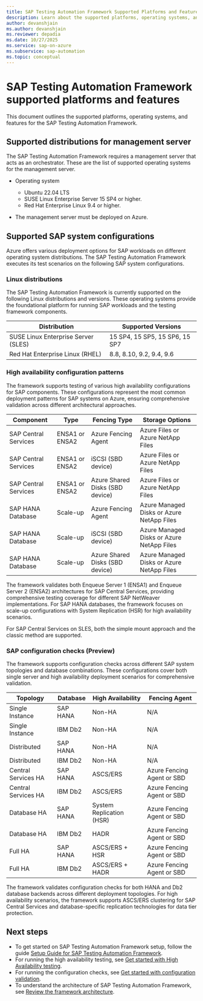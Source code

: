 ```yaml
---
title: SAP Testing Automation Framework Supported Platforms and Features
description: Learn about the supported platforms, operating systems, and features for the SAP Testing Automation Framework
author: devanshjain
ms.author: devanshjain
ms.reviewer: depadia
ms.date: 10/27/2025
ms.service: sap-on-azure
ms.subservice: sap-automation
ms.topic: conceptual
---
```


# SAP Testing Automation Framework supported platforms and features

This document outlines the supported platforms, operating systems, and features for the SAP Testing Automation Framework.

## Supported distributions for management server

The SAP Testing Automation Framework requires a management server that acts as an orchestrator. These are the list of supported operating systems for the management server.

- Operating system
  - Ubuntu 22.04 LTS
  - SUSE Linux Enterprise Server 15 SP4 or higher.
  - Red Hat Enterprise Linux 9.4 or higher.

- The management server must be deployed on Azure.

## Supported SAP system configurations

Azure offers various deployment options for SAP workloads on different operating system distributions. The SAP Testing Automation Framework executes its test scenarios on the following SAP system configurations.

### Linux distributions

The SAP Testing Automation Framework is currently supported on the following Linux distributions and versions. These operating systems provide the foundational platform for running SAP workloads and the testing framework components.

| Distribution | Supported Versions |
|--------------|-------------------|
| SUSE Linux Enterprise Server (SLES) | 15 SP4, 15 SP5, 15 SP6, 15 SP7 |
| Red Hat Enterprise Linux (RHEL) | 8.8, 8.10, 9.2, 9.4, 9.6 |

### High availability configuration patterns

The framework supports testing of various high availability configurations for SAP components. These configurations represent the most common deployment patterns for SAP systems on Azure, ensuring comprehensive validation across different architectural approaches.

| Component | Type | Fencing Type | Storage Options |
|-----------|------|--------------|-----------------|
| SAP Central Services | ENSA1 or ENSA2 | Azure Fencing Agent | Azure Files or Azure NetApp Files |
| SAP Central Services | ENSA1 or ENSA2 | iSCSI (SBD device) | Azure Files or Azure NetApp Files |
| SAP Central Services | ENSA1 or ENSA2 | Azure Shared Disks (SBD device) | Azure Files or Azure NetApp Files |
| SAP HANA Database | Scale-up | Azure Fencing Agent | Azure Managed Disks or Azure NetApp Files |
| SAP HANA Database | Scale-up | iSCSI (SBD device) | Azure Managed Disks or Azure NetApp Files |
| SAP HANA Database | Scale-up | Azure Shared Disks (SBD device) | Azure Managed Disks or Azure NetApp Files |

The framework validates both Enqueue Server 1 (ENSA1) and Enqueue Server 2 (ENSA2) architectures for SAP Central Services, providing comprehensive testing coverage for different SAP NetWeaver implementations. For SAP HANA databases, the framework focuses on scale-up configurations with System Replication (HSR) for high availability scenarios.

For SAP Central Services on SLES, both the simple mount approach and the classic method are supported.

### SAP configuration checks (Preview)

The framework supports configuration checks across different SAP system topologies and database combinations. These configurations cover both single server and high availability deployment scenarios for comprehensive validation.

| Topology | Database | High Availability | Fencing Agent |
|----------|----------|-------------------|---------------|
| Single Instance | SAP HANA | Non-HA | N/A |
| Single Instance | IBM Db2 | Non-HA | N/A |
| Distributed | SAP HANA | Non-HA | N/A |
| Distributed | IBM Db2 | Non-HA | N/A |
| Central Services HA | SAP HANA | ASCS/ERS | Azure Fencing Agent or SBD |
| Central Services HA | IBM Db2 | ASCS/ERS | Azure Fencing Agent or SBD |
| Database HA | SAP HANA | System Replication (HSR) | Azure Fencing Agent or SBD |
| Database HA | IBM Db2 | HADR | Azure Fencing Agent or SBD |
| Full HA | SAP HANA | ASCS/ERS + HSR | Azure Fencing Agent or SBD |
| Full HA | IBM Db2 | ASCS/ERS + HADR | Azure Fencing Agent or SBD |

The framework validates configuration checks for both HANA and Db2 database backends across different deployment topologies. For high availability scenarios, the framework supports ASCS/ERS clustering for SAP Central Services and database-specific replication technologies for data tier protection.

## Next steps

- To get started on SAP Testing Automation Framework setup, follow the guide [Setup Guide for SAP Testing Automation Framework](https://github.com/Azure/sap-automation-qa/blob/main/docs/SETUP.MD).
- For running the high availability testing, see [Get started with High Availability testing](testing-framework-high-availability.md).
- For running the configuration checks, see [Get started with configuration validation](https://github.com/Azure/sap-automation-qa/tree/main/docs/CONFIGURATION_CHECKS.md).
- To understand the architecture of SAP Testing Automation Framework, see [Review the framework architecture](testing-framework-architecture.md).
